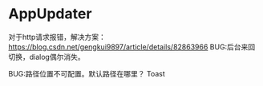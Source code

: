 # AppUpdater

对于http请求报错，解决方案：https://blog.csdn.net/gengkui9897/article/details/82863966
BUG:后台来回切换，dialog偶尔消失。


BUG:路径位置不可配置。默认路径在哪里？
Toast






